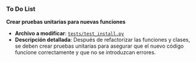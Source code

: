 ### To Do List

**Crear pruebas unitarias para nuevas funciones**
   - **Archivo a modificar**: [`tests/test_install.py`](command:_github.copilot.openRelativePath?%5B%7B%22scheme%22%3A%22file%22%2C%22authority%22%3A%22%22%2C%22path%22%3A%22%2Fc%3A%2FAppServ%2Fwww%2FVisionArtificial%2Ftests%2Ftest_install.py%22%2C%22query%22%3A%22%22%2C%22fragment%22%3A%22%22%7D%2C%22c279cdb3-27fa-478d-8698-378db6895387%22%5D "c:\AppServ\www\VisionArtificial\tests\test_install.py")
   - **Descripción detallada**: Después de refactorizar las funciones y clases, se deben crear pruebas unitarias para asegurar que el nuevo código funcione correctamente y que no se introduzcan errores.
